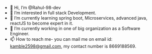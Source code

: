 - 👋 Hi, I’m @Rahul-98-dev
- 👀 I’m interested in full stack Development.
- 🌱 I’m currently learning spring boot, Microservices, advanced java, reactJS to become expert in it.
- 💞️ I’m currently working in one of big organization as a Software Engineer.
- 📫 How to reach me- you can mail me on email id: kamble2598@gmail.com, my contact number is 8669188569.

<!---
Rahul-98-dev/Rahul-98-dev is a ✨ special ✨ repository because its `README.md` (this file) appears on your GitHub profile.
You can click the Preview link to take a look at your changes.
--->
